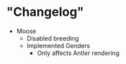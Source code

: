 # "Changelog"

- Moose
  - Disabled breeding
  - Implemented Genders
    - Only affects Antler rendering